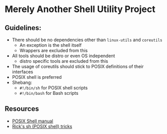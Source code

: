 # Merely Another Shell Utility Project

## Guidelines:
* There should be no dependencies other than `linux-utils` and `coreutils`
    * An exception is the shell itself
    * Wrappers are excluded from this
* All tools should be distro or even OS independent
    * distro specific tools are excluded from this
* The usage of coreutils should stick to POSIX definitions of their interfaces
* POSIX shell is preferred
* Shebang:
    * `#!/bin/sh` for POSIX shell scripts
    * `#!/bin/bash` for Bash scripts

## Resources
* [POSIX Shell manual](https://pubs.opengroup.org/onlinepubs/9699919799/utilities/V3_chap02.html)
* [Rick's sh (POSIX shell) tricks](https://www.etalabs.net/sh_tricks.html)
